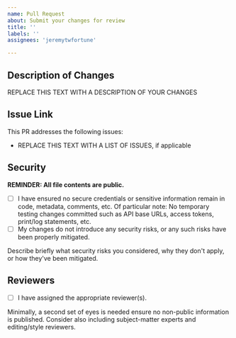 ```yaml
---
name: Pull Request
about: Submit your changes for review
title: ''
labels: ''
assignees: 'jeremytwfortune'

---
```


## Description of Changes

REPLACE THIS TEXT WITH A DESCRIPTION OF YOUR CHANGES

## Issue Link

This PR addresses the following issues:

- REPLACE THIS TEXT WITH A LIST OF ISSUES, if applicable

## Security

**REMINDER: All file contents are public.**

- [ ] I have ensured no secure credentials or sensitive information remain in code, metadata, comments, etc. Of particular note: No temporary testing changes committed such as API base URLs, access tokens, print/log statements, etc.
- [ ] My changes do not introduce any security risks, or any such risks have been properly mitigated.

Describe briefly what security risks you considered, why they don't apply, or how they've been mitigated.

## Reviewers

- [ ] I have assigned the appropriate reviewer(s).

Minimally, a second set of eyes is needed ensure no non-public information is published. Consider also including subject-matter experts and editing/style reviewers.
